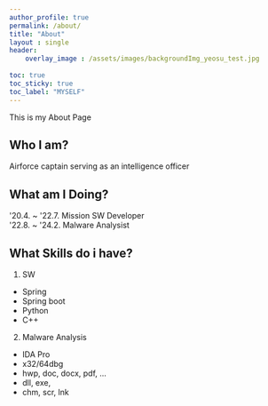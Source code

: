 ```yaml
---
author_profile: true
permalink: /about/
title: "About"
layout : single
header:
    overlay_image : /assets/images/backgroundImg_yeosu_test.jpg
    
toc: true
toc_sticky: true
toc_label: "MYSELF"
---
```


This is my About Page


## Who I am?
Airforce captain serving as an intelligence officer

## What am I Doing?
'20.4. ~ '22.7. Mission SW Developer<br/>
'22.8. ~ '24.2. Malware Analysist

## What Skills do i have?
1. SW
- Spring
- Spring boot
- Python
- C++

2. Malware Analysis
- IDA Pro
- x32/64dbg
- hwp, doc, docx, pdf, ...
- dll, exe, 
- chm, scr, lnk
